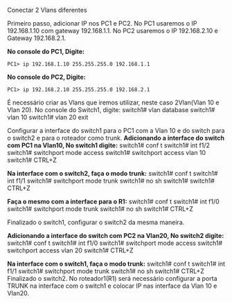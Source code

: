 Conectar 2 Vlans diferentes

Primeiro passo, adicionar IP nos PC1 e PC2. No PC1 usaremos o IP 192.168.1.10 com gateway 192.168.1.1. No PC2 usaremos o IP 192.168.2.10 e Gateway 192.168.2.1.

**No console do PC1, Digite:**

    PC1> ip 192.168.1.10 255.255.255.0 192.168.1.1

**No console do PC2, Digite:**

    PC1> ip 192.168.2.10 255.255.255.0 192.168.2.1

É necessário criar as Vlans que iremos utilizar, neste caso 2Vlan(Vlan 10 e Vlan 20).
No console do Switch1, digite:
switch1# vlan database
switch1# vlan 10
switch1# vlan 20
exit

Configurar a interface do switch1 para o PC1 com a Vlan 10 e do switch para o switch2 e para o roteador como trunk.
**Adicionando a interface do switch com PC1 na Vlan10, No switch1 digite:**
switch1# conf t
switch1# int f1/2
switch1# switchport mode access
switch1# switchport access vlan 10
switch1#  CTRL+Z

**Na interface com o switch2, faça o modo trunk:**
switch1# conf t
switch1# int f1/1
switch1# switchport mode trunk
switch1# no sh
switch1# 
switch1#  CTRL+Z

**Faça o mesmo com a interface para o R1:**
switch1# conf t
switch1# int f1/0
switch1# switchport mode trunk
switch1# no sh
switch1#  CTRL+Z

Finalizado o switch1, configurar o switch2 da mesma maneira.

**Adicionando a interface do switch com PC2 na Vlan20, No switch2 digite:**
switch1# conf t
switch1# int f1/0
switch1# switchport mode access
switch1# switchport access vlan 20
switch1#  CTRL+Z

**Na interface com o switch1, faça o modo trunk:**
switch1# conf t
switch1# int f1/1
switch1# switchport mode trunk
switch1# no sh
switch1#  CTRL+Z
Finalizado o switch2.
No roteador1(R1) será necessário configurar a porta TRUNK na interface com o switch1 e colocar IP nas interface da Vlan 10 e Vlan20.
